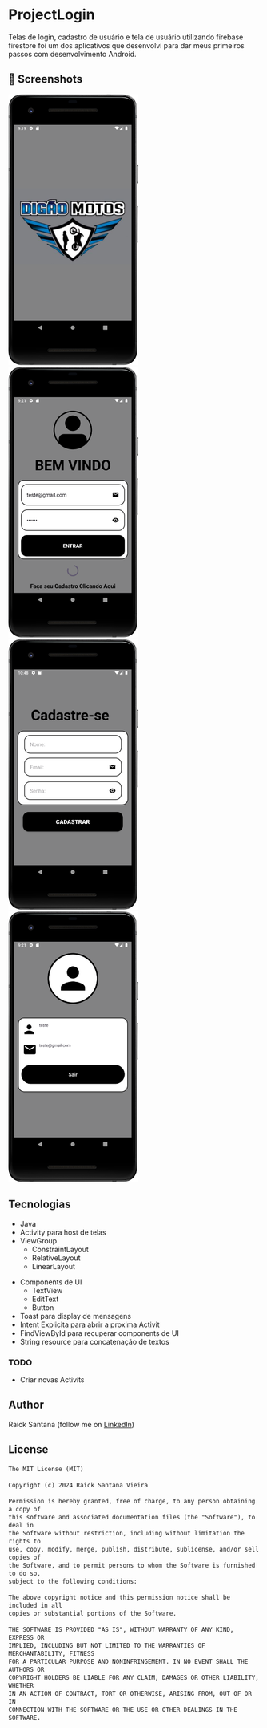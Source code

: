 # ProjectLogin
Telas de login, cadastro de usuário e tela de usuário utilizando firebase firestore foi um dos aplicativos que desenvolvi para dar meus primeiros passos com desenvolvimento Android.



## :camera_flash: Screenshots
<!-- You can add more screenshots here if you like -->
<img src="/results/imge01.png" width="260">&emsp;<img src="/results/image02.png" width="260">&emsp;<img src="/results/image04.png" width="260"><img src="/results/image03.png" width="260">

## Tecnologias
* Java
* Activity para host de telas
* ViewGroup
    * ConstraintLayout
    * RelativeLayout
    * LinearLayout
- Components de UI
    - TextView
    - EditText
    - Button
- Toast para display de mensagens
- Intent Explicita para abrir a proxima Activit
- FindViewById para recuperar components de UI
- String resource para concatenação de textos


### TODO
- Criar novas Activits

## Author
Raick Santana (follow me on [LinkedIn](https://www.linkedin.com/in/raick-santana-8ba601272/))

## License
```
The MIT License (MIT)

Copyright (c) 2024 Raick Santana Vieira

Permission is hereby granted, free of charge, to any person obtaining a copy of
this software and associated documentation files (the "Software"), to deal in
the Software without restriction, including without limitation the rights to
use, copy, modify, merge, publish, distribute, sublicense, and/or sell copies of
the Software, and to permit persons to whom the Software is furnished to do so,
subject to the following conditions:

The above copyright notice and this permission notice shall be included in all
copies or substantial portions of the Software.

THE SOFTWARE IS PROVIDED "AS IS", WITHOUT WARRANTY OF ANY KIND, EXPRESS OR
IMPLIED, INCLUDING BUT NOT LIMITED TO THE WARRANTIES OF MERCHANTABILITY, FITNESS
FOR A PARTICULAR PURPOSE AND NONINFRINGEMENT. IN NO EVENT SHALL THE AUTHORS OR
COPYRIGHT HOLDERS BE LIABLE FOR ANY CLAIM, DAMAGES OR OTHER LIABILITY, WHETHER
IN AN ACTION OF CONTRACT, TORT OR OTHERWISE, ARISING FROM, OUT OF OR IN
CONNECTION WITH THE SOFTWARE OR THE USE OR OTHER DEALINGS IN THE SOFTWARE.
```
